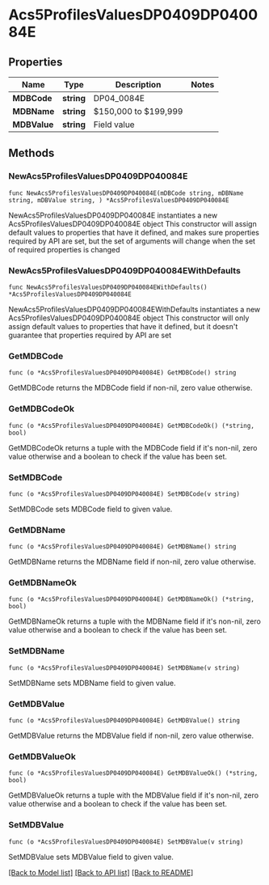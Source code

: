 # Acs5ProfilesValuesDP0409DP040084E

## Properties

Name | Type | Description | Notes
------------ | ------------- | ------------- | -------------
**MDBCode** | **string** | DP04_0084E | 
**MDBName** | **string** | $150,000 to $199,999 | 
**MDBValue** | **string** | Field value | 

## Methods

### NewAcs5ProfilesValuesDP0409DP040084E

`func NewAcs5ProfilesValuesDP0409DP040084E(mDBCode string, mDBName string, mDBValue string, ) *Acs5ProfilesValuesDP0409DP040084E`

NewAcs5ProfilesValuesDP0409DP040084E instantiates a new Acs5ProfilesValuesDP0409DP040084E object
This constructor will assign default values to properties that have it defined,
and makes sure properties required by API are set, but the set of arguments
will change when the set of required properties is changed

### NewAcs5ProfilesValuesDP0409DP040084EWithDefaults

`func NewAcs5ProfilesValuesDP0409DP040084EWithDefaults() *Acs5ProfilesValuesDP0409DP040084E`

NewAcs5ProfilesValuesDP0409DP040084EWithDefaults instantiates a new Acs5ProfilesValuesDP0409DP040084E object
This constructor will only assign default values to properties that have it defined,
but it doesn't guarantee that properties required by API are set

### GetMDBCode

`func (o *Acs5ProfilesValuesDP0409DP040084E) GetMDBCode() string`

GetMDBCode returns the MDBCode field if non-nil, zero value otherwise.

### GetMDBCodeOk

`func (o *Acs5ProfilesValuesDP0409DP040084E) GetMDBCodeOk() (*string, bool)`

GetMDBCodeOk returns a tuple with the MDBCode field if it's non-nil, zero value otherwise
and a boolean to check if the value has been set.

### SetMDBCode

`func (o *Acs5ProfilesValuesDP0409DP040084E) SetMDBCode(v string)`

SetMDBCode sets MDBCode field to given value.


### GetMDBName

`func (o *Acs5ProfilesValuesDP0409DP040084E) GetMDBName() string`

GetMDBName returns the MDBName field if non-nil, zero value otherwise.

### GetMDBNameOk

`func (o *Acs5ProfilesValuesDP0409DP040084E) GetMDBNameOk() (*string, bool)`

GetMDBNameOk returns a tuple with the MDBName field if it's non-nil, zero value otherwise
and a boolean to check if the value has been set.

### SetMDBName

`func (o *Acs5ProfilesValuesDP0409DP040084E) SetMDBName(v string)`

SetMDBName sets MDBName field to given value.


### GetMDBValue

`func (o *Acs5ProfilesValuesDP0409DP040084E) GetMDBValue() string`

GetMDBValue returns the MDBValue field if non-nil, zero value otherwise.

### GetMDBValueOk

`func (o *Acs5ProfilesValuesDP0409DP040084E) GetMDBValueOk() (*string, bool)`

GetMDBValueOk returns a tuple with the MDBValue field if it's non-nil, zero value otherwise
and a boolean to check if the value has been set.

### SetMDBValue

`func (o *Acs5ProfilesValuesDP0409DP040084E) SetMDBValue(v string)`

SetMDBValue sets MDBValue field to given value.



[[Back to Model list]](../README.md#documentation-for-models) [[Back to API list]](../README.md#documentation-for-api-endpoints) [[Back to README]](../README.md)



